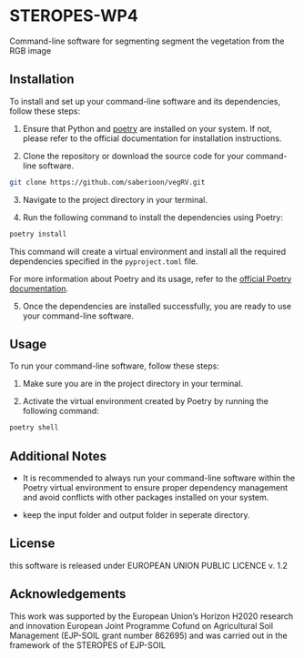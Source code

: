 # STEROPES-WP4

Command-line software for segmenting segment the vegetation from the RGB image

## Installation

To install and set up your command-line software and its dependencies, follow these steps:

1. Ensure that Python and [poetry](https://python-poetry.org/) are installed on your system. If not, please refer to the official documentation for installation instructions.

2. Clone the repository or download the source code for your command-line software.

```bash
git clone https://github.com/saberioon/vegRV.git
```

3. Navigate to the project directory in your terminal.

4. Run the following command to install the dependencies using Poetry:

```bash
poetry install
```


This command will create a virtual environment and install all the required dependencies specified in the `pyproject.toml` file.

For more information about Poetry and its usage, refer to the [official Poetry documentation](https://python-poetry.org/docs/).

5. Once the dependencies are installed successfully, you are ready to use your command-line software.

## Usage

To run your command-line software, follow these steps:

1. Make sure you are in the project directory in your terminal.

2. Activate the virtual environment created by Poetry by running the following command:

```bash
poetry shell
```




## Additional Notes

- It is recommended to always run your command-line software within the Poetry virtual environment to ensure proper dependency management and avoid conflicts with other packages installed on your system.

- keep the input folder and output folder in seperate directory.

## License

this software is released under EUROPEAN UNION PUBLIC LICENCE v. 1.2


## Acknowledgements

This work was supported by the European Union’s Horizon H2020 research and innovation European Joint Programme Cofund on Agricultural Soil Management (EJP-SOIL grant number 862695) and was carried out in the framework of the STEROPES of EJP-SOIL


